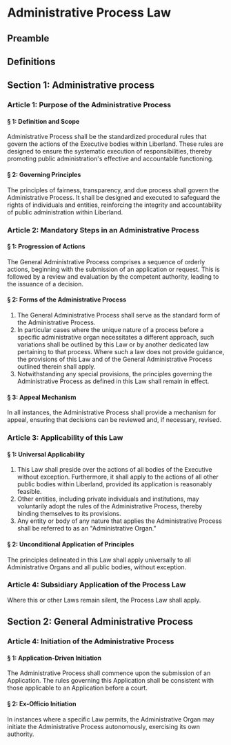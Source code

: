 # Administrative Process Law

## Preamble

## Definitions

## Section 1: Administrative process

### Article 1: Purpose of the Administrative Process
#### § 1: Definition and Scope
Administrative Process shall be the standardized procedural rules that govern the actions of the Executive bodies within Liberland. These rules are designed to ensure the systematic execution of responsibilities, thereby promoting public administration's effective and accountable functioning.

#### § 2: Governing Principles
The principles of fairness, transparency, and due process shall govern the Administrative Process. It shall be designed and executed to safeguard the rights of individuals and entities, reinforcing the integrity and accountability of public administration within Liberland.

### Article 2: Mandatory Steps in an Administrative Process
#### § 1: Progression of Actions
The General Administrative Process comprises a sequence of orderly actions, beginning with the submission of an application or request. This is followed by a review and evaluation by the competent authority, leading to the issuance of a decision.

#### § 2: Forms of the Administrative Process
1. The General Administrative Process shall serve as the standard form of the Administrative Process. 
2. In particular cases where the unique nature of a process before a specific administrative organ necessitates a different approach, such variations shall be outlined by this Law or by another dedicated law pertaining to that process. Where such a law does not provide guidance, the provisions of this Law and of the General Administrative Process outlined therein shall apply. 
2. Notwithstanding any special provisions, the principles governing the Administrative Process as defined in this Law shall remain in effect.

#### § 3: Appeal Mechanism
In all instances, the Administrative Process shall provide a mechanism for appeal, ensuring that decisions can be reviewed and, if necessary, revised.

### Article 3: Applicability of this Law
#### § 1: Universal Applicability
1. This Law shall preside over the actions of all bodies of the Executive without exception. Furthermore, it shall apply to the actions of all other public bodies within Liberland, provided its application is reasonably feasible.
2. Other entities, including private individuals and institutions, may voluntarily adopt the rules of the Administrative Process, thereby binding themselves to its provisions.
3. Any entity or body of any nature that applies the Administrative Process shall be referred to as an "Administrative Organ."

#### § 2: Unconditional Application of Principles
The principles delineated in this Law shall apply universally to all Administrative Organs and all public bodies, without exception.

### Article 4: Subsidiary Application of the Process Law
Where this or other Laws remain silent, the Process Law shall apply.

## Section 2: General Administrative Process
### Article 4: Initiation of the Administrative Process
#### § 1: Application-Driven Initiation
The Administrative Process shall commence upon the submission of an Application. The rules governing this Application shall be consistent with those applicable to an Application before a court.

#### § 2: Ex-Officio Initiation
In instances where a specific Law permits, the Administrative Organ may initiate the Administrative Process autonomously, exercising its own authority.
